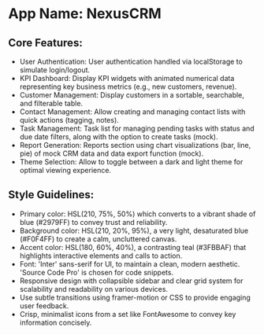 # **App Name**: NexusCRM

## Core Features:

- User Authentication: User authentication handled via localStorage to simulate login/logout.
- KPI Dashboard: Display KPI widgets with animated numerical data representing key business metrics (e.g., new customers, revenue).
- Customer Management: Display customers in a sortable, searchable, and filterable table.
- Contact Management: Allow creating and managing contact lists with quick actions (tagging, notes).
- Task Management: Task list for managing pending tasks with status and due date filters, along with the option to create tasks (mock).
- Report Generation: Reports section using chart visualizations (bar, line, pie) of mock CRM data and data export function (mock).
- Theme Selection: Allow to toggle between a dark and light theme for optimal viewing experience.

## Style Guidelines:

- Primary color: HSL(210, 75%, 50%) which converts to a vibrant shade of blue (#2979FF) to convey trust and reliability.
- Background color: HSL(210, 20%, 95%), a very light, desaturated blue (#F0F4FF) to create a calm, uncluttered canvas.
- Accent color: HSL(180, 60%, 40%), a contrasting teal (#3FBBAF) that highlights interactive elements and calls to action.
- Font: 'Inter' sans-serif for UI, to maintain a clean, modern aesthetic. 'Source Code Pro' is chosen for code snippets.
- Responsive design with collapsible sidebar and clear grid system for scalability and readability on various devices.
- Use subtle transitions using framer-motion or CSS to provide engaging user feedback.
- Crisp, minimalist icons from a set like FontAwesome to convey key information concisely.
